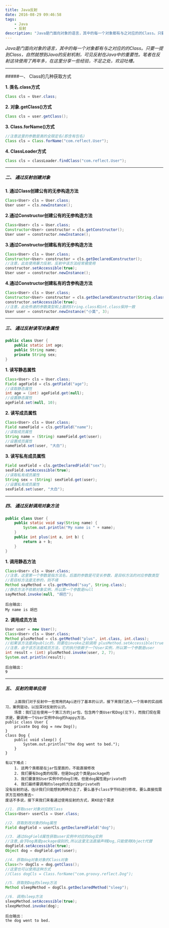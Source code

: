 ```yaml
---
title: Java反射
date: 2016-08-29 09:46:58
tags:
    - Java
    - 反射
description: "Java是门面向对象的语言，其中的每一个对象都有与之对应的的Class。只要一提到Class，自然就想到Java的反射机制，可见反射在Java中的重要性。笔者在反射这块使用了两年多，在这里分享一些经验，不足之处，欢迎吐槽。"
---
```


*Java是门面向对象的语言，其中的每一个对象都有与之对应的的Class。只要一提到Class，自然就想到Java的反射机制，可见反射在Java中的重要性。笔者在反射这块使用了两年多，在这里分享一些经验，不足之处，欢迎吐槽。*

---

#####一、 Class的几种获取方式

**1. 类名.class方式**

```java
Class cls = User.class;
```

**2. 对象.getClass()方式**

```java
Class cls = user.getClass();
```

**3. Class.forName()方式**

```java
//注意这里的参数是类的全限定名(即含有包名)
Class cls = Class.forName("com.reflect.User");
```

**4. ClassLoader方式**

```java
Class cls = classLoader.findClass("com.reflect.User");
```

---

##### 二、 通过反射创建对象

**1. 通过Class创建公有的无参构造方法**

```java
Class<User> cls = User.class;
User user = cls.newInstance();
```

**2.通过Constructor创建公有的无参构造方法**

```java
Class<User> cls = User.class;
Constructor<User> constructor = cls.getConstructor();
User user = constructor.newInstance();
```

**3.通过Constructor创建私有的无参构造方法**

```java
Class<User> cls = User.class;
Constructor<User> constructor = cls.getDeclaredConstructor();
//注意，此处使用暴力反射，反射中该方法经常被使用
constructor.setAccessible(true);
User user = constructor.newInstance();
```

**4.通过Constructor创建私有的含参构造方法**

```java
Class<User> cls = User.class;
Constructor<User> constructor = cls.getDeclaredConstructor(String.class, int.class);
constructor.setAccessible(true);
//注意，此处传递的参数类型和上面的String.class和int.class保持一致
User user = constructor.newInstance("小莫", 3);
```

---

##### 三、 通过反射读写对象属性

```java
public class User {
    public static int age;
    public String name;
    private String sex;
}
```



**1. 读写静态属性**

```java
Class<User> cls = User.class;
Field ageField = cls.getField("age");
//读取静态属性
int age = (int) ageField.get(null);
//设置静态属性
ageField.set(null, 10);
```

**2. 读写成员属性**

```java
Class<User> cls = User.class;
Field nameField = cls.getField("name");
//读取成员属性
String name = (String) nameField.get(user);
//设置成员属性
nameField.set(user, "大白");
```

**3. 读写私有成员属性**

```java
Field sexField = cls.getDeclaredField("sex");
sexField.setAccessible(true);
//读取私有成员属性
String sex = (String) sexField.get(user);
//设置私有成员属性
sexField.set(user, "大白");
```

---

##### 四、 通过反射调用对象方法

```java
public class User {
    public static void say(String name) {
        System.out.println("My name is " + name);
    }
    public int plus(int a, int b) {
        return a + b;
    }
}
```

**1. 调用静态方法**

```java
Class<User> cls = User.class;
//注意，这里第一个参数是指方法名，后面的参数是可变长参数，是目标方法的对应参数类型
//若目标方法是无参的，则不填
Method sayMethod = cls.getMethod("say", String.class);
//静态方法不依赖对象实例，所以第一个参数是null
sayMethod.invoke(null, "胡巴");
```

```
后台输出: 
My name is 胡巴
```

**2. 调用成员方法**

```java
User user = new User();
Class<User> cls = User.class;
Method plusMethod = cls.getMethod("plus", int.class, int.class);
//如果该方法是非public的，则要在invoke之前调用 plusMethod.setAccessible(true);
//注意，由于该方法是成员方法，它的执行依赖于一个User实例，所以第一个参数是user
int result = (int) plusMethod.invoke(user, 2, 7);
System.out.println(result);
```

```
后台输出：
9
```

---

##### 五、 反射的简单应用

```
	上面我们对于反射中一些常用的Api进行了基本的认识，接下来我们进入一个简单的实战练习，案例驱动，以加深对反射的认识。
	场景：我们正在使用一个第三方的jar包，包含两个类User和Dog(见下)，而我们现在需求是，要调用一个User实例中dog的happy方法。
public class User {
    private Dog dog = new Dog();
}
class Dog {
    public void sleep() {
        System.out.println("the dog went to bed.");
    }
}
	
有以下难点：
	1. 这两个类都是在jar包里面的，不能直接修改
	2. 我们要有Dog类的权限，但是Dog这个类是package的
	3. 我们要拿到User实例中的dog引用，但是dog属性是private的
	4. 我们最终要调用的sleep的方法也是private的
没有反射的话，估计我们只能想到两种办法了，要么基于class字节码进行修改，要么直接找需求方互相伤害去~
废话不多说，接下来我们来看通过使用反射的方式，来KO这个需求
```

```java
//1. 获取user对象对应的Class
Class<User> userCls = User.class;

//2. 获取到改对象的dog属性
Field dogField = userCls.getDeclaredField("dog");

//3. 通过dogField属性获取user实例中对应的dog实例
//注意,由于Dog类是package级别的,所以这里无法直接声明Dog,只能使用Object代替
dogField.setAccessible(true);
Object dog = dogField.get(user);

//4. 获取dog对象对象的Class对象
Class<?> dogCls = dog.getClass();
//这里也可以使用这种方式
//Class dogCls = Class.forName("com.groovy.reflect.Dog");

//5. 获取到Dog的sleep方法
Method sleepMethod = dogCls.getDeclaredMethod("sleep");

//6. 调用sleep方法
sleepMethod.setAccessible(true);
sleepMethod.invoke(dog);
```

```
后台输出：
the dog went to bed.
```

